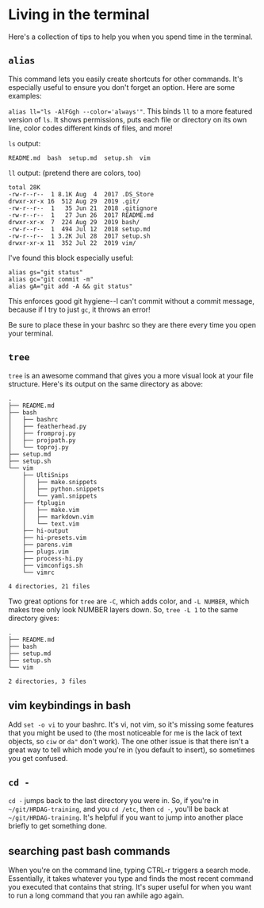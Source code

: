 # Living in the terminal

Here's a collection of tips to help you when you spend time in the terminal.

## `alias`

This command lets you easily create shortcuts for other commands. It's especially useful to ensure you don't forget an option. Here are some examples:

`alias ll="ls -AlFGgh --color='always'"`. This binds `ll` to a more featured version of `ls`. It shows permissions, puts each file or directory on its own line, color codes different kinds of files, and more!

`ls` output:
```
README.md  bash  setup.md  setup.sh  vim
```

`ll` output: (pretend there are colors, too)
```
total 28K
-rw-r--r--  1 8.1K Aug  4  2017 .DS_Store
drwxr-xr-x 16  512 Aug 29  2019 .git/
-rw-r--r--  1   35 Jun 21  2018 .gitignore
-rw-r--r--  1   27 Jun 26  2017 README.md
drwxr-xr-x  7  224 Aug 29  2019 bash/
-rw-r--r--  1  494 Jul 12  2018 setup.md
-rw-r--r--  1 3.2K Jul 28  2017 setup.sh
drwxr-xr-x 11  352 Jul 22  2019 vim/
```

I've found this block especially useful:
```
alias gs="git status"
alias gc="git commit -m"
alias gA="git add -A && git status"
```
This enforces good git hygiene--I can't commit without a commit message, because if I try to just `gc`, it throws an error!

Be sure to place these in your bashrc so they are there every time you open your terminal.

## `tree`

`tree` is an awesome command that gives you a more visual look at your file structure. Here's its output on the same directory as above:
```
.
├── README.md
├── bash
│   ├── bashrc
│   ├── featherhead.py
│   ├── fromproj.py
│   ├── projpath.py
│   └── toproj.py
├── setup.md
├── setup.sh
└── vim
    ├── UltiSnips
    │   ├── make.snippets
    │   ├── python.snippets
    │   └── yaml.snippets
    ├── ftplugin
    │   ├── make.vim
    │   ├── markdown.vim
    │   └── text.vim
    ├── hi-output
    ├── hi-presets.vim
    ├── parens.vim
    ├── plugs.vim
    ├── process-hi.py
    ├── vimconfigs.sh
    └── vimrc

4 directories, 21 files
```
Two great options for `tree` are `-C`, which adds color, and `-L NUMBER`, which makes tree only look NUMBER layers down. So, `tree -L 1` to the same directory gives:
```
.
├── README.md
├── bash
├── setup.md
├── setup.sh
└── vim

2 directories, 3 files
```

## vim keybindings in bash

Add `set -o vi` to your bashrc. It's vi, not vim, so it's missing some features that you might be used to (the most noticeable for me is the lack of text objects, so `ciw` or `da"` don't work). The one other issue is that there isn't a great way to tell which mode you're in (you default to insert), so sometimes you get confused.

## `cd -`

`cd -` jumps back to the last directory you were in. So, if you're in `~/git/HRDAG-training`, and you `cd /etc`, then `cd -`, you'll be back at `~/git/HRDAG-training`. It's helpful if you want to jump into another place briefly to get something done.

## searching past bash commands

When you're on the command line, typing CTRL-r triggers a search mode. Essentially, it takes whatever you type and finds the most recent command you executed that contains that string. It's super useful for when you want to run a long command that you ran awhile ago again.

<!-- done. -->
